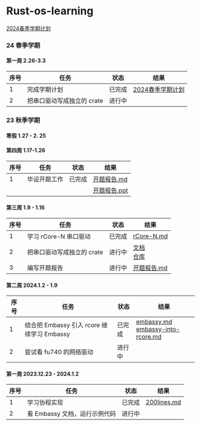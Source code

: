 # Rust-os-learning

[2024春季学期计划](./plan/2024春季学期计划.md)



### 24 春季学期

#### 第一周 2.26-3.3

| 序号 | 任务                       | 状态   | 结果                                      |
| ---- | -------------------------- | ------ | ----------------------------------------- |
| 1    | 完成学期计划               | 已完成 | [2024春季学期计划](./plan/2024春季学期计划.md) |
| 2    | 把串口驱动写成独立的 crate | 进行中 |                                           |



### 23 秋季学期

#### 寒假  1.27 - 2. 25

#### 第四周 1.17-1.26

| 序号 | 任务         | 状态   | 结果                                            |
| ---- | ------------ | ------ | ----------------------------------------------- |
| 1    | 毕设开题工作 | 已完成 | [开题报告.md](./report/毕业设计开题报告.md)   |
|      |              |        | [开题报告.ppt](./report/毕业设计开题报告.ppt) |

#### 第三周 1.9 - 1.16

| 序号 | 任务                       | 状态   | 结果                                                         |
| ---- | -------------------------- | ------ | ------------------------------------------------------------ |
| 1    | 学习 rCore-N 串口驱动      | 已完成 | [rCore-N.md](rCore-N.md)                                     |
| 2    | 把串口驱动写成独立的 crate | 进行中 | [文档](./driver/uart-crate.md)<br />[仓库](https://github.com/BITcyman/async-uart-driver) |
| 3    | 编写开题报告               | 进行中 | [开题报告.md](./report/毕业设计开题报告.md)                |

#### 第二周 2024.1.2 - 1.9

| 序号 | 任务                                       | 状态   | 结果                                                         |
| ---- | ------------------------------------------ | ------ | ------------------------------------------------------------ |
| 1    | 结合把 Embassy 引入 rcore 继续学习 Embassy | 已完成 | [embassy.md](./embassy/embassy.md)<br />[embassy-into-rcore.md](./embassy/embassy-into-rcore.md) |
| 2    | 尝试看 fu740 的网络驱动                    | 进行中 |                                                              |

#### 第一周 2023.12.23 - 2024.1.2

| 序号 | 任务                          | 状态   | 结果                                     |
| ---- | ----------------------------- | ------ | ---------------------------------------- |
| 1    | 学习协程实现                  | 已完成 | [200lines.md](./rust-future/200lines.md) |
| 2    | 看 Embassy 文档，运行示例代码 | 进行中 |                                          |





